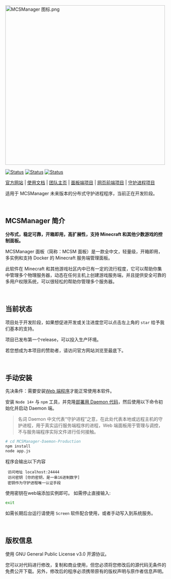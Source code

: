<img src="https://public-link.oss-cn-shenzhen.aliyuncs.com/mcsm_picture/logo.png" alt="MCSManager 图标.png" width="500px" />

<br />

[![Status](https://img.shields.io/badge/npm-v6.14.15-blue.svg)](https://www.npmjs.com/)
[![Status](https://img.shields.io/badge/node-v14.17.6-blue.svg)](https://nodejs.org/en/download/)
[![Status](https://img.shields.io/badge/License-GPL-red.svg)](https://github.com/Suwings/MCSManager)

[官方网站](http://mcsmanager.com/) | [使用文档](https://docs.mcsmanager.com/) | [团队主页](https://github.com/MCSManager) | [面板端项目](https://github.com/MCSManager/MCSManager) | [网页前端项目](https://github.com/MCSManager/UI) | [守护进程项目](https://github.com/MCSManager/Daemon)

适用于 MCSManager 未来版本的分布式守护进程程序，当前正在开发阶段。


<br />


## MCSManager 简介
  
**分布式，稳定可靠，开箱即用，高扩展性，支持 Minecraft 和其他少数游戏的控制面板。**

MCSManager 面板（简称：MCSM 面板）是一款全中文，轻量级，开箱即用，多实例和支持 Docker 的 Minecraft 服务端管理面板。

此软件在 Minecraft 和其他游戏社区内中已有一定的流行程度，它可以帮助你集中管理多个物理服务器，动态在任何主机上创建游戏服务端，并且提供安全可靠的多用户权限系统，可以很轻松的帮助你管理多个服务器。

<br />

## 当前状态

项目处于开发阶段，如果想促进开发或关注进度您可以点击左上角的 `star` 给予我们基本的支持。

项目已发布第一个release，可以投入生产环境。

若您想成为本项目的赞助者，请访问官方网站浏览至最底下。

<br />


## 手动安装

先决条件：需要安装[Web 端程序](https://github.com/MCSManager/MCSManager-Web-Production)才能正常使用本软件。

安装 `Node 14+` 与 `npm` 工具，并克隆[部署用 Daemon 代码](https://gitee.com/mcsmanager/MCSManager-Daemon-Production)，然后使用以下命令初始化并启动 Daemon 端。

> 名词 Daemon 中文代表“守护进程”之意，在此处代表本地或远程主机的守护进程，用于真实运行服务端程序的进程，Web 端面板用于管理与调控，不与服务端程序实际文件进行任何接触。

```bash
# cd MCSManager-Daemon-Production
npm install
node app.js
```

程序会输出以下内容

```log
 访问地址 localhost:24444
 访问密钥 [你的密钥，是一串16进制数字]
 密钥作为守护进程唯一认证手段
```

使用密钥在web端添加实例即可。
如需停止直接输入:

```bash
exit
```

如需长期后台运行请使用 `Screen` 软件配合使用，或者手动写入到系统服务。

<br />

## 版权信息

使用 GNU General Public License v3.0 开源协议。

您可以对代码进行修改，复制和商业使用，但您必须将您修改后的源代码无条件的免费公开下载。另外，修改后的程序必须携带原有的版权声明与原作者信息声明。

<br />

